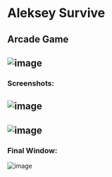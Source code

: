 # Aleksey Survive
## Arcade Game
![image](https://user-images.githubusercontent.com/44378669/72218862-dd9e0d00-3550-11ea-8543-fcae8d8bd66c.png)
-------------------
### Screenshots:
![image](https://user-images.githubusercontent.com/44378669/72218895-44232b00-3551-11ea-9bd7-5a004a3203a0.png)
-------------------
![image](https://user-images.githubusercontent.com/44378669/72218919-703eac00-3551-11ea-8730-38ff201eb95b.png)
-------------------
### Final Window:
![image](https://user-images.githubusercontent.com/44378669/72218939-995f3c80-3551-11ea-9ebb-a1a9be01b478.png)

